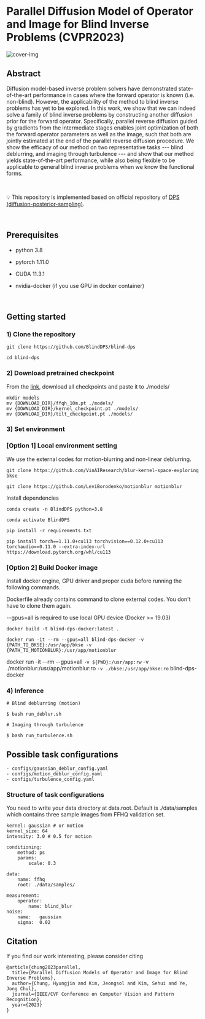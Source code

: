 # Parallel Diffusion Model of Operator and Image for Blind Inverse Problems (CVPR2023)


![cover-img](./figures/cover.jpg)

## Abstract
Diffusion model-based inverse problem solvers have demonstrated state-of-the-art performance in cases where the forward operator is known (i.e. non-blind). However, the applicability of the method to blind inverse problems has yet to be explored. 
In this work, we show that we can indeed solve a family of blind inverse problems by constructing another diffusion prior for the forward operator. Specifically, parallel reverse diffusion guided by gradients from the intermediate stages enables joint optimization of both the forward operator parameters as well as the image, such that both are jointly estimated at the end of the parallel reverse diffusion procedure. We show the efficacy of our method on two representative tasks --- blind deblurring, and imaging through turbulence --- and show that our method yields state-of-the-art performance, while also being flexible to be applicable to general blind inverse problems when we know the functional forms.


<br />

:bulb: This repository is implemented based on official repository of [DPS (diffusion-posterior-sampling)](https://github.com/DPS2022/diffusion-posterior-sampling).

<br />

## Prerequisites
- python 3.8

- pytorch 1.11.0

- CUDA 11.3.1

- nvidia-docker (if you use GPU in docker container)

<br />

## Getting started 

### 1) Clone the repository

```
git clone https://github.com/BlindDPS/blind-dps

cd blind-dps
```


### 2) Download pretrained checkpoint
From the [link](https://drive.google.com/drive/folders/1K_CG24xePSGeSdTGmcPfOAliHdY-nUsC?usp=sharing), download all checkpoints and paste it to ./models/
```
mkdir models
mv {DOWNLOAD_DIR}/ffqh_10m.pt ./models/
mv {DOWNLOAD_DIR}/kernel_checkpoint.pt ./models/
mv {DOWNLOAD_DIR}/tilt_checkpoint.pt ./models/
```



### 3) Set environment
### [Option 1] Local environment setting

We use the external codes for motion-blurring and non-linear deblurring.

```
git clone https://github.com/VinAIResearch/blur-kernel-space-exploring bkse

git clone https://github.com/LeviBorodenko/motionblur motionblur
```

Install dependencies

```
conda create -n BlindDPS python=3.8

conda activate BlindDPS

pip install -r requirements.txt

pip install torch==1.11.0+cu113 torchvision==0.12.0+cu113 torchaudio==0.11.0 --extra-index-url https://download.pytorch.org/whl/cu113
```

### [Option 2] Build Docker image

Install docker engine, GPU driver and proper cuda before running the following commands.

Dockerfile already contains command to clone external codes. You don't have to clone them again.

--gpus=all is required to use local GPU device (Docker >= 19.03)

```
docker build -t blind-dps-docker:latest .

docker run -it --rm --gpus=all blind-dps-docker -v {PATH_TO_BKSE}:/usr/app/bkse -v {PATH_TO_MOTIONBLUR}:/usr/app/motionblur
```
docker run -it --rm --gpus=all `
  -v ${PWD}:/usr/app:rw `
  -v ./motionblur:/usr/app/motionblur:ro `
  -v ./bkse:/usr/app/bkse:ro `
  blind-dps-docker

### 4) Inference

```
# Blind deblurring (motion)

$ bash run_deblur.sh

# Imaging through turbulence

$ bash run_turbulence.sh

```

## Possible task configurations

```
- configs/gaussian_deblur_config.yaml
- configs/motion_deblur_config.yaml
- configs/turbulence_config.yaml
```

### Structure of task configurations
You need to write your data directory at data.root. Default is ./data/samples which contains three sample images from FFHQ validation set.

```
kernel: gaussian # or motion
kernel_size: 64
intensity: 3.0 # 0.5 for motion

conditioning:
    method: ps
    params:
        scale: 0.3

data:
    name: ffhq
    root: ./data/samples/

measurement:
    operator:
        name: blind_blur
noise:
    name:   gaussian
    sigma:  0.02
```

## Citation
If you find our work interesting, please consider citing

```
@article{chung2023parallel,
  title={Parallel Diffusion Models of Operator and Image for Blind Inverse Problems},
  author={Chung, Hyungjin and Kim, Jeongsol and Kim, Sehui and Ye, Jong Chul},
  journal={IEEE/CVF Conference on Computer Vision and Pattern Recognition},
  year={2023}
}
```

